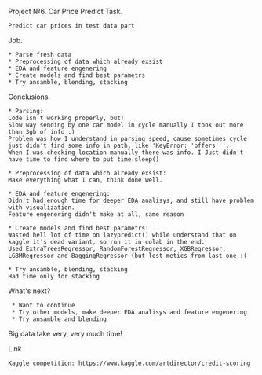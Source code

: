 Project №6. Car Price Predict
Task.

    Predict car prices in test data part

Job.

    * Parse fresh data
    * Preprocessing of data which already exsist
    * EDA and feature engenering
    * Create models and find best parametrs
    * Try ansamble, blending, stacking

Conclusions.

    * Parsing:
    Code isn't working properly, but!
    Slow way sending by one car model in cycle manually I took out more than 3gb of info :)
    Problem was how I understand in parsing speed, cause sometimes cycle just didn't find some info in path, like 'KeyError: 'offers' '.
    When I was checking location manually there was info. I Just didn't have time to find where to put time.sleep()
    
    * Preprocessing of data which already exsist:
    Make everything what I can, think done well.
    
    * EDA and feature engenering:
    Didn't had enough time for deeper EDA analisys, and still have problem with visualization.
    Feature engenering didn't make at all, same reason
    
    * Create models and find best parametrs:
    Wasted hell lot of time on lazypredict() while understand that on kaggle it's dead variant, so run it in colab in the end.
    Used ExtraTreesRegressor, RandomForestRegressor, XGBRegressor, LGBMRegressor and BaggingRegressor (but lost metics from last one :(
    
    * Try ansamble, blending, stacking
    Had time only for stacking
    
What's next?

     * Want to continue
     * Try other models, make deeper EDA analisys and feature engenering
     * Try ansamble and blending
    
Big data take very, very much time!

Link

    Kaggle competition: https://www.kaggle.com/artdirector/credit-scoring

